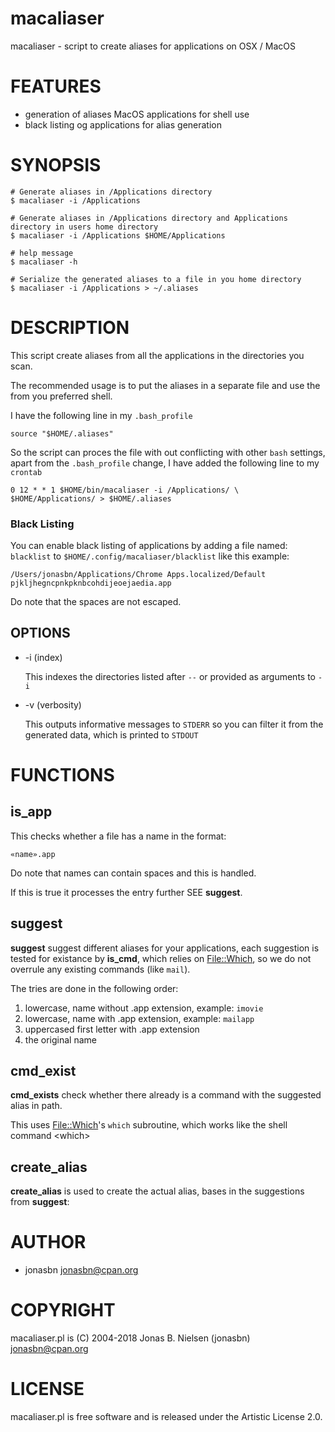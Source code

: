 # macaliaser

macaliaser - script to create aliases for applications on OSX / MacOS

# FEATURES

- generation of aliases MacOS applications for shell use
- black listing og applications for alias generation

# SYNOPSIS

    # Generate aliases in /Applications directory
    $ macaliaser -i /Applications

    # Generate aliases in /Applications directory and Applications directory in users home directory
    $ macaliaser -i /Applications $HOME/Applications

    # help message
    $ macaliaser -h

    # Serialize the generated aliases to a file in you home directory
    $ macaliaser -i /Applications > ~/.aliases

# DESCRIPTION

This script create aliases from all the applications in the directories you scan.

The recommended usage is to put the aliases in a separate file and use
the from you preferred shell.

I have the following line in my `.bash_profile`

    source "$HOME/.aliases"

So the script can proces the file with out conflicting with other `bash`
settings, apart from the `.bash_profile` change, I have added the
following line to my `crontab`

    0 12 * * 1 $HOME/bin/macaliaser -i /Applications/ \
    $HOME/Applications/ > $HOME/.aliases

### Black Listing

You can enable black listing of applications by adding a file named:
`blacklist` to `$HOME/.config/macaliaser/blacklist` like this example:

    /Users/jonasbn/Applications/Chrome Apps.localized/Default pjkljhegncpnkpknbcohdijeoejaedia.app

Do note that the spaces are not escaped.

## OPTIONS

- -i (index)

    This indexes the directories listed after `--` or provided as arguments to `-i`

- -v (verbosity)

    This outputs informative messages to `STDERR` so you can filter it from the generated
    data, which is printed to `STDOUT`

# FUNCTIONS

## is\_app

This checks whether a file has a name in the format:

    «name».app

Do note that names can contain spaces and this is handled.

If this is true it processes the entry further SEE **suggest**.

## suggest

**suggest** suggest different aliases for your applications, each
suggestion is tested for existance by **is\_cmd**, which relies on [File::Which](https://metacpan.org/pod/File::Which),
so we do not overrule any existing commands (like `mail`).

The tries are done in the following order:

1. lowercase, name without .app extension, example: `imovie`
2. lowercase, name with .app extension, example: `mailapp`
3. uppercased first letter with .app extension
4. the original name

## cmd\_exist

**cmd\_exists** check whether there already is a command with the
suggested alias in path.

This uses [File::Which](https://metacpan.org/pod/File::Which)'s `which` subroutine, which works like the shell command &lt;which>

## create\_alias

**create\_alias** is used to create the actual alias, bases in the suggestions
from **suggest**:

# AUTHOR

- jonasbn <jonasbn@cpan.org>

# COPYRIGHT

macaliaser.pl is (C) 2004-2018 Jonas B. Nielsen (jonasbn)
<jonasbn@cpan.org>

# LICENSE

macaliaser.pl is free software and is released under the Artistic
License 2.0.

